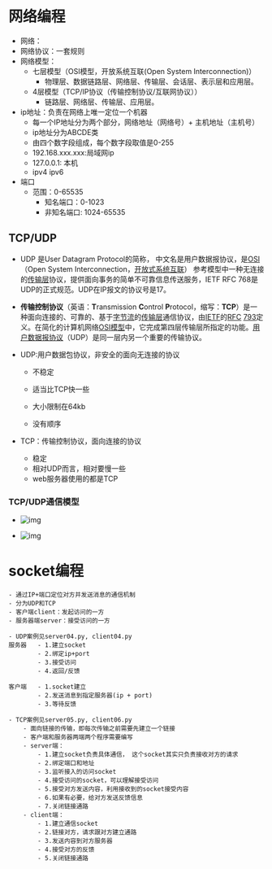 #  网络编程
- 网络：
- 网络协议：一套规则
- 网络模型：
    - 七层模型（OSI模型，开放系统互联(Open System Interconnection)）
      - 物理层、数据链路层、网络层、传输层、会话层、表示层和应用层。
    - 4层模型（TCP/IP协议（传输控制协议/互联网协议））
      - 链路层、网络层、传输层、应用层。
- ip地址：负责在网络上唯一定位一个机器
  - 每一个IP地址分为两个部分，网络地址（网络号）+ 主机地址（主机号）
  - ip地址分为ABCDE类
  - 由四个数字段组成，每个数字段取值是0-255
  - 192.168.xxx.xxx:局域网ip
  - 127.0.0.1: 本机
  - ipv4 ipv6
- 端口
  - 范围：0-65535
  	- 知名端口：0-1023
  	- 非知名端口: 1024-65535

## TCP/UDP

- UDP 是User Datagram Protocol的简称， 中文名是用户数据报协议，是[OSI](https://baike.baidu.com/item/OSI)（Open System Interconnection，[开放式系统互联](https://baike.baidu.com/item/%E5%BC%80%E6%94%BE%E5%BC%8F%E7%B3%BB%E7%BB%9F%E4%BA%92%E8%81%94/562749)） 参考模型中一种无连接的[传输层](https://baike.baidu.com/item/%E4%BC%A0%E8%BE%93%E5%B1%82)协议，提供面向事务的简单不可靠信息传送服务，IETF RFC 768是UDP的正式规范。UDP在IP报文的协议号是17。
- **传输控制协议**（英语：**T**ransmission **C**ontrol **P**rotocol，缩写：**TCP**）是一种面向连接的、可靠的、基于[字节流](https://zh.wikipedia.org/wiki/%E5%AD%97%E7%AF%80%E6%B5%81)的[传输层](https://zh.wikipedia.org/wiki/%E4%BC%A0%E8%BE%93%E5%B1%82)通信协议，由[IETF](https://zh.wikipedia.org/wiki/IETF)的[RFC](https://zh.wikipedia.org/wiki/RFC) [793](https://tools.ietf.org/html/rfc793)定义。在简化的计算机网络[OSI模型](https://zh.wikipedia.org/wiki/OSI%E6%A8%A1%E5%9E%8B)中，它完成第四层传输层所指定的功能。[用户数据报协议](https://zh.wikipedia.org/wiki/%E7%94%A8%E6%88%B7%E6%95%B0%E6%8D%AE%E6%8A%A5%E5%8D%8F%E8%AE%AE)（UDP）是同一层内另一个重要的传输协议。

- UDP:用户数据包协议，非安全的面向无连接的协议
  - 不稳定

  - 适当比TCP快一些

  - 大小限制在64kb

  - 没有顺序

    

- TCP：传输控制协议，面向连接的协议

  - 稳定
  - 相对UDP而言，相对要慢一些
  - web服务器使用的都是TCP

### TCP/UDP通信模型

- ![img](https://ss1.bdstatic.com/70cFuXSh_Q1YnxGkpoWK1HF6hhy/it/u=940093601,1121180352&fm=26&gp=0.jpg)

- ![img](https://timgsa.baidu.com/timg?image&quality=80&size=b9999_10000&sec=1560268254161&di=0381e3ae8eab11af332a756e23910589&imgtype=0&src=http%3A%2F%2Fp2.qhimgs4.com%2Ft01ae639cc2206b4461.jpg)

# socket编程
	- 通过IP+端口定位对方并发送消息的通信机制
	- 分为UDP和TCP
	- 客户端client：发起访问的一方
	- 服务器端server：接受访问的一方
	
	- UDP案例见server04.py, client04.py
	服务器   - 1.建立socket
			- 2.绑定ip+port
			- 3.接受访问
			- 4.返回/反馈
	
	客户端   - 1.socket建立
			- 2.发送消息到指定服务器(ip + port)
			- 3.等待反馈
			
	- TCP案例见server05.py, client06.py
	    - 面向链接的传输，即每次传输之前需要先建立一个链接
	    - 客户端和服务器两端两个程序需要编写
	    - server端：
	        - 1.建立socket负责具体通信， 这个socket其实只负责接收对方的请求
	        - 2.绑定端口和地址
	        - 3.监听接入的访问socket
	        - 4.接受访问的socket，可以理解接受访问
	        - 5.接受对方发送内容，利用接收到的socket接受内容
	        - 6.如果有必要，给对方发送反馈信息
	        - 7.关闭链接通路
	    - client端：
	        - 1.建立通信socket
	        - 2.链接对方，请求跟对方建立通路
	        - 3.发送内容到对方服务器
	        - 4.接受对方的反馈
	        - 5.关闭链接通路